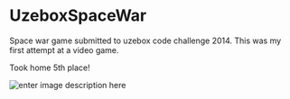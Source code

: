 # UzeboxSpaceWar
Space war game submitted to uzebox code challenge 2014. This was my first attempt at a video game.

Took home 5th place!

![enter image description here](http://uzebox.org/images/forums/ucc2014-winners-2.png)
